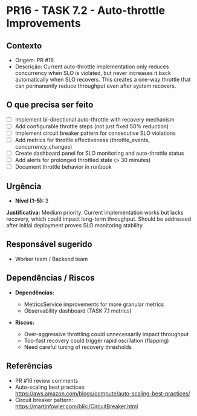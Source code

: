 # PR16 - TASK 7.2 - Auto-throttle Improvements

## Contexto
- Origem: PR #16
- Descrição: Current auto-throttle implementation only reduces concurrency when SLO is violated, but never increases it back automatically when SLO recovers. This creates a one-way throttle that can permanently reduce throughput even after system recovers.

## O que precisa ser feito
- [ ] Implement bi-directional auto-throttle with recovery mechanism
- [ ] Add configurable throttle steps (not just fixed 50% reduction)
- [ ] Implement circuit breaker pattern for consecutive SLO violations
- [ ] Add metrics for throttle effectiveness (throttle_events, concurrency_changes)
- [ ] Create dashboard panel for SLO monitoring and auto-throttle status
- [ ] Add alerts for prolonged throttled state (> 30 minutes)
- [ ] Document throttle behavior in runbook

## Urgência
- **Nível (1–5):** 3

**Justificativa:** Medium priority. Current implementation works but lacks recovery, which could impact long-term throughput. Should be addressed after initial deployment proves SLO monitoring stability.

## Responsável sugerido
- Worker team / Backend team

## Dependências / Riscos
- **Dependências:**
  - MetricsService improvements for more granular metrics
  - Observability dashboard (TASK 7.1 metrics)

- **Riscos:**
  - Over-aggressive throttling could unnecessarily impact throughput
  - Too-fast recovery could trigger rapid oscillation (flapping)
  - Need careful tuning of recovery thresholds

## Referências
- PR #16 review comments
- Auto-scaling best practices: https://aws.amazon.com/blogs/compute/auto-scaling-best-practices/
- Circuit breaker pattern: https://martinfowler.com/bliki/CircuitBreaker.html
